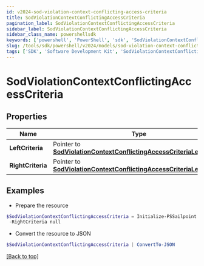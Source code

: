```yaml
---
id: v2024-sod-violation-context-conflicting-access-criteria
title: SodViolationContextConflictingAccessCriteria
pagination_label: SodViolationContextConflictingAccessCriteria
sidebar_label: SodViolationContextConflictingAccessCriteria
sidebar_class_name: powershellsdk
keywords: ['powershell', 'PowerShell', 'sdk', 'SodViolationContextConflictingAccessCriteria', 'V2024SodViolationContextConflictingAccessCriteria'] 
slug: /tools/sdk/powershell/v2024/models/sod-violation-context-conflicting-access-criteria
tags: ['SDK', 'Software Development Kit', 'SodViolationContextConflictingAccessCriteria', 'V2024SodViolationContextConflictingAccessCriteria']
---
```



# SodViolationContextConflictingAccessCriteria

## Properties

Name | Type | Description | Notes
------------ | ------------- | ------------- | -------------
**LeftCriteria** |  Pointer to [**SodViolationContextConflictingAccessCriteriaLeftCriteria**](sod-violation-context-conflicting-access-criteria-left-criteria) |  | [optional] 
**RightCriteria** |  Pointer to [**SodViolationContextConflictingAccessCriteriaLeftCriteria**](sod-violation-context-conflicting-access-criteria-left-criteria) |  | [optional] 

## Examples

- Prepare the resource
```powershell
$SodViolationContextConflictingAccessCriteria = Initialize-PSSailpoint.V2024SodViolationContextConflictingAccessCriteria  -LeftCriteria null `
 -RightCriteria null
```

- Convert the resource to JSON
```powershell
$SodViolationContextConflictingAccessCriteria | ConvertTo-JSON
```


[[Back to top]](#) 

